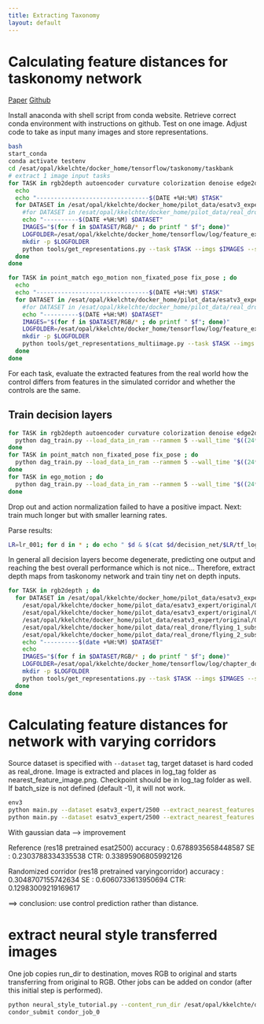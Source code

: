 ```yaml
---
title: Extracting Taxonomy
layout: default
---
```


# Calculating feature distances for taskonomy network

 <a href="http://taskonomy.stanford.edu/taskonomy_CVPR2018.pdf">Paper</a>
 <a href="https://github.com/StanfordVL/taskonomy/tree/master/taskbank">Github</a>

Install anaconda with shell script from conda website.
Retrieve correct conda environment with instructions on github.
Test on one image.
Adjust code to take as input many images and store representations.



 
```bash
bash
start_conda
conda activate testenv
cd /esat/opal/kkelchte/docker_home/tensorflow/taskonomy/taskbank
# extract 1 image input tasks
for TASK in rgb2depth autoencoder curvature colorization denoise edge2d edge3d rgb2mist inpainting_whole jigsaw keypoint2d keypoint3d class_1000 reshade room_layout class_places segment2d segment25d segmentsemantic rgb2sfnorm vanishing_point ; do
  echo
  echo "--------------------------------$(DATE +%H:%M) $TASK"
  for DATASET in /esat/opal/kkelchte/docker_home/pilot_data/esatv3_expert/2500/00000_esatv3 /esat/opal/kkelchte/docker_home/pilot_data/real_drone/flying_1_subsampled /esat/opal/kkelchte/docker_home/pilot_data/real_drone/flying_2_subsampled; do
    #for DATASET in /esat/opal/kkelchte/docker_home/pilot_data/real_drone/flying_1_subsampled ; do
    echo "----------$(DATE +%H:%M) $DATASET"
    IMAGES="$(for f in $DATASET/RGB/* ; do printf " $f"; done)"
    LOGFOLDER=/esat/opal/kkelchte/docker_home/tensorflow/log/feature_extraction/$TASK/$(basename $DATASET)/
    mkdir -p $LOGFOLDER
    python tools/get_representations.py --task $TASK --imgs $IMAGES --store-rep --store $LOGFOLDER
  done
done

for TASK in point_match ego_motion non_fixated_pose fix_pose ; do
  echo
  echo "--------------------------------$(DATE +%H:%M) $TASK"
  for DATASET in /esat/opal/kkelchte/docker_home/pilot_data/esatv3_expert/2500/00000_esatv3 /esat/opal/kkelchte/docker_home/pilot_data/real_drone/flying_1_subsampled /esat/opal/kkelchte/docker_home/pilot_data/real_drone/flying_2_subsampled; do
    #for DATASET in /esat/opal/kkelchte/docker_home/pilot_data/real_drone/flying_1_subsampled ; do
    echo "----------$(DATE +%H:%M) $DATASET"
    IMAGES="$(for f in $DATASET/RGB/* ; do printf " $f"; done)"
    LOGFOLDER=/esat/opal/kkelchte/docker_home/tensorflow/log/feature_extraction/$TASK/$(basename $DATASET)/
    mkdir -p $LOGFOLDER
    python tools/get_representations_multiimage.py --task $TASK --imgs $IMAGES --store-rep --store $LOGFOLDER 
  done
done

```

For each task, evaluate the extracted features from the real world how the control differs from features in the simulated corridor and whether the controls are the same.


## Train decision layers

```bash
for TASK in rgb2depth autoencoder curvature colorization denoise edge2d edge3d rgb2mist inpainting_whole jigsaw keypoint2d keypoint3d class_1000 reshade room_layout class_places segment2d segment25d segmentsemantic rgb2sfnorm vanishing_point point_match ego_motion non_fixated_pose fix_pose ; do
  python dag_train.py --load_data_in_ram --rammem 5 --wall_time "$((24*3600))" -pp taskonomy/taskbank/tools -ps train_decision_layers.py --learning_rates 0.0001 0.00001 0.000001 --max_episodes 1000000 --task $TASK --log_tag chapter_domain_shift/feature_extraction/$TASK/decision_net2 --n_frames 1 
done
for TASK in point_match non_fixated_pose fix_pose ; do
  python dag_train.py --load_data_in_ram --rammem 5 --wall_time "$((24*3600))" -pp taskonomy/taskbank/tools -ps train_decision_layers.py --learning_rates 0.0001 0.00001 0.000001 --max_episodes 1000000 --task $TASK --log_tag chapter_domain_shift/feature_extraction/$TASK/decision_net2 --n_frames 2 
done
for TASK in ego_motion ; do
  python dag_train.py --load_data_in_ram --rammem 5 --wall_time "$((24*3600))" -pp taskonomy/taskbank/tools -ps train_decision_layers.py --learning_rates 0.0001 0.00001 0.000001 --max_episodes 1000000 --task $TASK --log_tag chapter_domain_shift/feature_extraction/$TASK/decision_net2 --n_frames 3 
done
```

Drop out and action normalization failed to have a positive impact.
Next: train much longer but with smaller learning rates.

Parse results:
```bash
LR=lr_001; for d in * ; do echo " $d & $(cat $d/decision_net/$LR/tf_log | grep validation_loss | tail -n 1 | cut -d , -f 7 | cut -d : -f 2) & $(cat $d/decision_net/$LR/tf_log | grep test_loss | tail -n 1 | cut -d , -f 7 | cut -d : -f 2)\\\\"; done
```

In general all decision layers become degenerate, predicting one output and reaching the best overall performance which is not nice...
Therefore, extract depth maps from taskonomy network and train tiny net on depth inputs.

```bash
for TASK in rgb2depth ; do
  for DATASET in /esat/opal/kkelchte/docker_home/pilot_data/esatv3_expert/original/00000_esatv3 \
    /esat/opal/kkelchte/docker_home/pilot_data/esatv3_expert/original/00001_esatv3 \
    /esat/opal/kkelchte/docker_home/pilot_data/esatv3_expert/original/00002_esatv3 \
    /esat/opal/kkelchte/docker_home/pilot_data/esatv3_expert/original/00003_esatv3 \
    /esat/opal/kkelchte/docker_home/pilot_data/real_drone/flying_1_subsampled \
    /esat/opal/kkelchte/docker_home/pilot_data/real_drone/flying_2_subsampled; do
    echo "----------$(date +%H:%M) $DATASET"
    echo
    IMAGES="$(for f in $DATASET/RGB/* ; do printf " $f"; done)"
    LOGFOLDER=/esat/opal/kkelchte/docker_home/tensorflow/log/chapter_domain_shift/feature_extraction/$TASK/predictions/$(basename $DATASET)/
    mkdir -p $LOGFOLDER
    python tools/get_representations.py --task $TASK --imgs $IMAGES --store-pred --store $LOGFOLDER
  done
done
```

# Calculating feature distances for network with varying corridors

Source dataset is specified with `--dataset` tag, target dataset is hard coded as real_drone.
Image is extracted and places in log_tag folder as nearest_feature_image.png.
Checkpoint should be in log_tag folder as well.
If batch_size is not defined (default -1), it will not work.

```bash
env3
python main.py --dataset esatv3_expert/2500 --extract_nearest_features --log_tag chapter_domain_shift/variation/res18_reference/final/1 --batch_size 100
python main.py --dataset esatv3_expert/2500 --extract_nearest_features --log_tag chapter_domain_shift/variation/res18_augmented/final/1 --batch_size 100

```


With gaussian data --> improvement

Reference (res18 pretrained esat2500)
accuracy : 0.6788935658448587
SE : 0.2303788334335538
CTR: 0.33895906805992126

Randomized corridor (res18 pretrained varyingcorridor)
accuracy : 0.3048707155742634
SE : 0.6060733613950694
CTR: 0.12983009219169617

==> conclusion: use control prediction rather than distance.


# extract neural style transferred images

One job copies run_dir to destination, moves RGB to original and starts transferring from original to RGB.
Other jobs can be added on condor (after this initial step is performed).

```bash
python neural_style_tutorial.py --content_run_dir /esat/opal/kkelchte/docker_home/pilot_data/esatv3_expert/original/00003_esatv3 --style_run_dir /esat/opal/kkelchte/docker_home/pilot_data/real_drone/flying_2_subsampled --destination_dir /esat/opal/kkelchte/docker_home/pilot_data/esat_transferred
condor_submit condor_job_0
```



